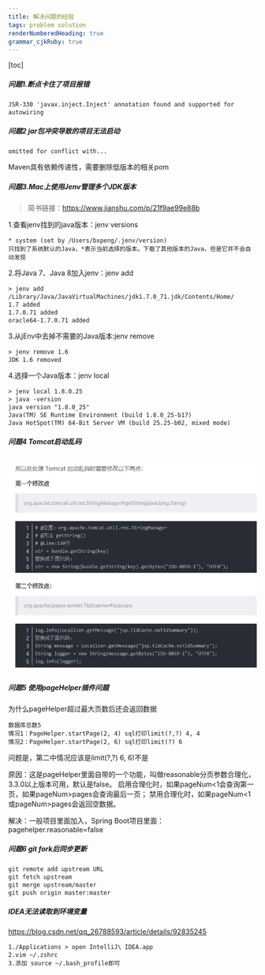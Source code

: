 ```yaml
---
title: 解决问题的经验 
tags: problem solution
renderNumberedHeading: true
grammar_cjkRuby: true
---
```


[toc]
##### 问题1.断点卡住了项目报错
```
JSR-330 'javax.inject.Inject' annotation found and supported for autowiring
```

##### 问题2 jar包冲突导致的项目无法启动
```
omitted for conflict with...
```
Maven具有依赖传递性，需要删除低版本的相关pom

##### 问题3.Mac上使用Jenv管理多个JDK版本
>简书链接：https://www.jianshu.com/p/21f9ae99e88b
>
1.查看jenv找到的java版本：jenv versions
```
* system (set by /Users/bxpeng/.jenv/version)
只找到了系统默认的Java，*表示当前选择的版本。下载了其他版本的Java，但是它并不会自动发现
```
2.将Java 7、Java 8加入jenv：jenv add 
```
> jenv add /Library/Java/JavaVirtualMachines/jdk1.7.0_71.jdk/Contents/Home/
1.7 added
1.7.0.71 added
oracle64-1.7.0.71 added
```
3.从jEnv中去掉不需要的Java版本:jenv remove
```
> jenv remove 1.6
JDK 1.6 removed
```
4.选择一个Java版本：jenv local
```
> jenv local 1.8.0.25
> java -version
java version "1.8.0_25"
Java(TM) SE Runtime Environment (build 1.8.0_25-b17)
Java HotSpot(TM) 64-Bit Server VM (build 25.25-b02, mixed mode) 
```
##### 问题4 Tomcat启动乱码
![enter description here =600x500](./images/1589945978624.png)

##### 问题5 使用pageHelper插件问题
为什么pageHelper超过最大页数后还会返回数据
```
数据库总数5
情况1：PageHelper.startPage(2, 4) sql打印limit(?,?) 4, 4  
情况2：PageHelper.startPage(2, 6) sql打印limit(?) 6 
```
 问题是，第二中情况应该是limit(?,?) 6, 6)不是
 
原因：这是pageHelper里面自带的一个功能，叫做reasonable分页参数合理化，3.3.0以上版本可用，默认是false。 启用合理化时，如果pageNum<1会查询第一页，如果pageNum>pages会查询最后一页； 禁用合理化时，如果pageNum<1或pageNum>pages会返回空数据。

解决：一般项目里面加入<property name="reasonable" value="false" />，Spring Boot项目里面：pagehelper.reasonable=false

##### 问题6 git fork后同步更新
```
git remote add upstream URL
git fetch upstream
git merge upstream/master
git push origin master:master
```

##### IDEA无法读取到环境变量
https://blog.csdn.net/qq_26788593/article/details/92835245

```
1./Applications > open IntelliJ\ IDEA.app
2.vim ~/.zshrc 
3.添加 source ~/.bash_profile即可
